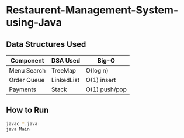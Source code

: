 # Restaurent-Management-System-using-Java

## Data Structures Used
| Component       | DSA Used      | Big-O       |
|----------------|---------------|-------------|
| Menu Search    | TreeMap       | O(log n)    |
| Order Queue    | LinkedList    | O(1) insert |
| Payments       | Stack         | O(1) push/pop |

## How to Run
```bash
javac *.java
java Main
